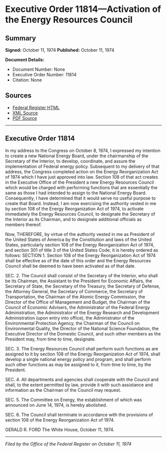 # Executive Order 11814—Activation of the Energy Resources Council

## Summary

**Signed:** October 11, 1974
**Published:** October 11, 1974

**Document Details:**
- Document Number: None
- Executive Order Number: 11814
- Citation: None

## Sources
- [Federal Register HTML](https://www.presidency.ucsb.edu/documents/executive-order-11814-activation-the-energy-resources-council)
- [XML Source](None)
- [PDF Source](None)

---

## Executive Order 11814

In my address to the Congress on October 8, 1974, I expressed my intention to create a new National Energy Board, under the chairmanship of the Secretary of the Interior, to develop, coordinate, and assure the implementation of Federal energy policy. Subsequent to my delivery of that address, the Congress completed action on the Energy Reorganization Act of 1974 which I have just approved into law. Section 108 of that act creates in the Executive Office of the President a new Energy Resources Council which would be charged with performing functions that are essentially the same as those I had intended to assign to the National Energy Board. Consequently, I have determined that it would serve no useful purpose to create that Board. Instead, I am now exercising the authority vested in me by section 108 of the Energy Reorganization Act of 1974, to activate immediately the Energy Resources Council, to designate the Secretary of the Interior as its Chairman, and to designate additional officials as members thereof.

Now, THEREFORE, by virtue of the authority vested in me as President of the United States of America by the Constitution and laws of the United States, particularly section 108 of the Energy Reorganization Act of 1974, and section 301 of title 3 of the United States Code, it is hereby ordered as follows:
SECTION 1. Section 108 of the Energy Reorganization Act of 1974 shall be effective as of the date of this order and the Energy Resources Council shall be deemed to have been activated as of that date.

SEC. 2. The Council shall consist of the Secretary of the Interior, who shall be its Chairman, the Assistant to the President for Economic Affairs, the Secretary of State, the Secretary of the Treasury, the Secretary of Defense, the Attorney General, the Secretary of Commerce, the Secretary of Transportation, the Chairman of the Atomic Energy Commission, the Director of the Office of Management and Budget, the Chairman of the Council of Economic Advisers, the Administrator of the Federal Energy Administration, the Administrator of the Energy Research and Development Administration (upon entry into office), the Administrator of the Environmental Protection Agency, the Chairman of the Council on Environmental Quality, the Director of the National Science Foundation, the Executive Director of the Domestic Council, and such other members as the President may, from time to time, designate.

SEC. 3. The Energy Resources Council shall perform such functions as are assigned to it by section 108 of the Energy Reorganization Act of 1974, shall develop a single national energy policy and program, and shall perform such other functions as may be assigned to it, from time to time, by the President.

SEC. 4. All departments and agencies shall cooperate with the Council and shall, to the extent permitted by law, provide it with such assistance and information as the Chairman of the Council may request.

SEC. 5. The Committee on Energy, the establishment of which was announced on June 14, 1974, is hereby abolished.

SEC. 6. The Council shall terminate in accordance with the provisions of section 108 of the Energy Reorganization Act of 1974.

GERALD R. FORD
The White House,
October 11, 1974.

---

*Filed by the Office of the Federal Register on October 11, 1974*
